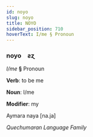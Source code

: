 ```yaml
---
id: noyo
slug: noyo
title: NOYO
sidebar_position: 710
hoverText: I/me § Pronoun
---
```


### noyo&emsp;<span kind="abugida">ƨɀ</span>

*I/me* **§** Pronoun

**Verb**: to be me

**Noun**: I/me

**Modifier**: my

Aymara naya [na.ja]

*Quechumaran Language Family*